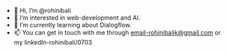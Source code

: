 - 👋 Hi, I’m @rohinibali
- 👀 I’m interested in web-development and AI.
- 🌱 I’m currently learning about Dialogflow.
- 📫 You can get in touch with me through email-rohinibalik@gmail.com or my linkedIn-rohinibali/0703

<!---
rohinibali/rohinibali is a ✨ special ✨ repository because its `README.md` (this file) appears on your GitHub profile.
You can click the Preview link to take a look at your changes.
--->
